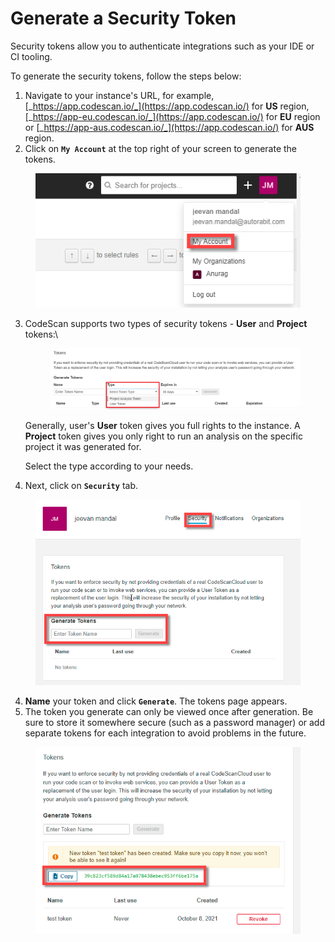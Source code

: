 # Generate a Security Token

Security tokens allow you to authenticate integrations such as your IDE or CI tooling.

To generate the security tokens, follow the steps below:

1. Navigate to your instance's URL, for example, [_https://app.codescan.io/_](https://app.codescan.io/) for **US** region, [_https://app-eu.codescan.io/_](https://app.codescan.io/) for **EU** region or [_https://app-aus.codescan.io/_](https://app.codescan.io/) for **AUS** region.
2. Click on **`My Account`** at the top right of your screen to generate the tokens.

<figure><img src="../../../../.gitbook/assets/image (31) (1) (1) (1) (1) (1) (1) (1) (1) (1) (1) (1) (1) (1) (1).png" alt=""><figcaption></figcaption></figure>

3.  CodeScan supports two types of security tokens - **User** and **Project** tokens:\


    <figure><img src="../../../../.gitbook/assets/image (1) (1) (1) (1) (1).png" alt=""><figcaption></figcaption></figure>

    Generally, user's **User** token gives you full rights to the instance. A **Project** token gives you only right to run an analysis on the specific project it was generated for.

    Select the type according to your needs.
4. Next, click on **`Security`** tab.

<figure><img src="../../../../.gitbook/assets/image (32) (1) (1) (1) (1) (1) (1) (1) (1) (1) (1) (1) (1) (1) (1).png" alt="" width="494"><figcaption></figcaption></figure>

4. **Name** your token and click **`Generate`**. The tokens page appears.
5. The token you generate can only be viewed once after generation. Be sure to store it somewhere secure (such as a password manager) or add separate tokens for each integration to avoid problems in the future.

<figure><img src="../../../../.gitbook/assets/image (33) (1) (1) (1) (1) (1) (1) (1) (1) (1) (1) (1) (1) (1) (1).png" alt="" width="460"><figcaption></figcaption></figure>
